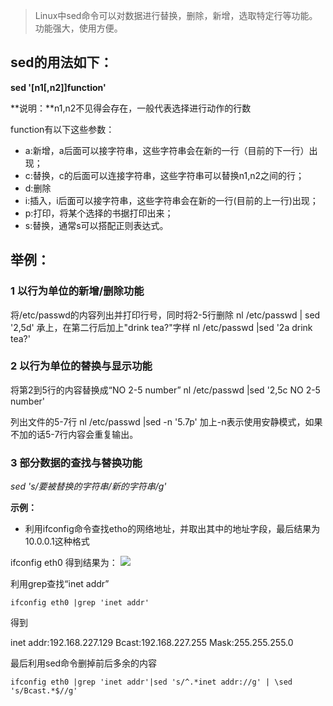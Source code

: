 >Linux中sed命令可以对数据进行替换，删除，新增，选取特定行等功能。功能强大，使用方便。

## sed的用法如下：

**sed '[n1[,n2]]function'**

**说明：**n1,n2不见得会存在，一般代表选择进行动作的行数

function有以下这些参数：

- a:新增，a后面可以接字符串，这些字符串会在新的一行（目前的下一行）出现；
- c:替换，c的后面可以连接字符串，这些字符串可以替换n1,n2之间的行；
- d:删除
- i:插入，i后面可以接字符串，这些字符串会在新的一行(目前的上一行)出现；
- p:打印，将某个选择的书据打印出来；
- s:替换，通常s可以搭配正则表达式。
## 举例：
### 1 以行为单位的新增/删除功能
将/etc/passwd的内容列出并打印行号，同时将2-5行删除
nl /etc/passwd | sed '2,5d'
承上，在第二行后加上"drink tea?"字样
nl /etc/passwd |sed '2a drink tea?'

### 2 以行为单位的替换与显示功能
将第2到5行的内容替换成“NO 2-5 number”
nl /etc/passwd |sed '2,5c NO 2-5 number'

列出文件的5-7行
nl /etc/passwd |sed -n '5.7p'
加上-n表示使用安静模式，如果不加的话5-7行内容会重复输出。

### 3 部分数据的查找与替换功能
*sed 's/要被替换的字符串/新的字符串/g'*

**示例：**

- 利用ifconfig命令查找etho的网络地址，并取出其中的地址字段，最后结果为10.0.0.1这种格式

ifconfig eth0
得到结果为：
![](http://i.imgur.com/i4JNd9A.jpg)

利用grep查找“inet addr”
```
ifconfig eth0 |grep 'inet addr'
```
得到

inet addr:192.168.227.129  Bcast:192.168.227.255 Mask:255.255.255.0

最后利用sed命令删掉前后多余的内容
```
ifconfig eth0 |grep 'inet addr'|sed 's/^.*inet addr://g' | \sed 's/Bcast.*$//g'
```
